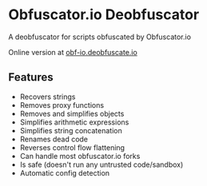 # Obfuscator.io Deobfuscator

A deobfuscator for scripts obfuscated by Obfuscator.io

Online version at [obf-io.deobfuscate.io](https://obf-io.deobfuscate.io)

## Features

-   Recovers strings
-   Removes proxy functions
-   Removes and simplifies objects
-   Simplifies arithmetic expressions
-   Simplifies string concatenation
-   Renames dead code
-   Reverses control flow flattening
-   Can handle most obfuscator.io forks
-   Is safe (doesn't run any untrusted code/sandbox)
-   Automatic config detection
